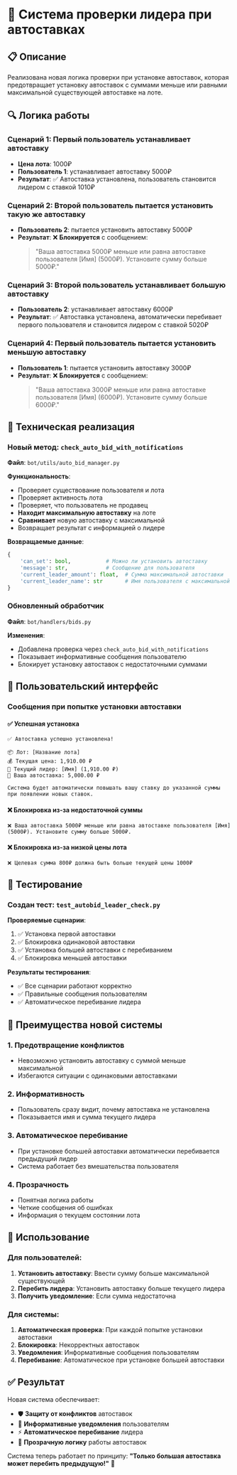 # 🎯 Система проверки лидера при автоставках

## 📋 Описание

Реализована новая логика проверки при установке автоставок, которая предотвращает установку автоставок с суммами меньше или равными максимальной существующей автоставке на лоте.

## 🔍 Логика работы

### Сценарий 1: Первый пользователь устанавливает автоставку

- **Цена лота**: 1000₽
- **Пользователь 1**: устанавливает автоставку 5000₽
- **Результат**: ✅ Автоставка установлена, пользователь становится лидером с ставкой 1010₽

### Сценарий 2: Второй пользователь пытается установить такую же автоставку

- **Пользователь 2**: пытается установить автоставку 5000₽
- **Результат**: ❌ **Блокируется** с сообщением:
  > "Ваша автоставка 5000₽ меньше или равна автоставке пользователя [Имя] (5000₽). Установите сумму больше 5000₽."

### Сценарий 3: Второй пользователь устанавливает большую автоставку

- **Пользователь 2**: устанавливает автоставку 6000₽
- **Результат**: ✅ Автоставка установлена, автоматически перебивает первого пользователя и становится лидером с ставкой 5020₽

### Сценарий 4: Первый пользователь пытается установить меньшую автоставку

- **Пользователь 1**: пытается установить автоставку 3000₽
- **Результат**: ❌ **Блокируется** с сообщением:
  > "Ваша автоставка 3000₽ меньше или равна автоставке пользователя [Имя] (6000₽). Установите сумму больше 6000₽."

## 🔧 Техническая реализация

### Новый метод: `check_auto_bid_with_notifications`

**Файл**: `bot/utils/auto_bid_manager.py`

**Функциональность**:

- Проверяет существование пользователя и лота
- Проверяет активность лота
- Проверяет, что пользователь не продавец
- **Находит максимальную автоставку** на лоте
- **Сравнивает** новую автоставку с максимальной
- Возвращает результат с информацией о лидере

**Возвращаемые данные**:

```python
{
    'can_set': bool,           # Можно ли установить автоставку
    'message': str,            # Сообщение для пользователя
    'current_leader_amount': float,  # Сумма максимальной автоставки
    'current_leader_name': str       # Имя пользователя с максимальной автоставкой
}
```

### Обновленный обработчик

**Файл**: `bot/handlers/bids.py`

**Изменения**:

- Добавлена проверка через `check_auto_bid_with_notifications`
- Показывает информативные сообщения пользователю
- Блокирует установку автоставок с недостаточными суммами

## 📱 Пользовательский интерфейс

### Сообщения при попытке установки автоставки

#### ✅ Успешная установка

```
✅ Автоставка успешно установлена!

📦 Лот: [Название лота]
💰 Текущая цена: 1,910.00 ₽
🥇 Текущий лидер: [Имя] (1,910.00 ₽)
🤖 Ваша автоставка: 5,000.00 ₽

Система будет автоматически повышать вашу ставку до указанной суммы при появлении новых ставок.
```

#### ❌ Блокировка из-за недостаточной суммы

```
❌ Ваша автоставка 5000₽ меньше или равна автоставке пользователя [Имя] (5000₽). Установите сумму больше 5000₽.
```

#### ❌ Блокировка из-за низкой цены лота

```
❌ Целевая сумма 800₽ должна быть больше текущей цены 1000₽
```

## 🧪 Тестирование

### Создан тест: `test_autobid_leader_check.py`

**Проверяемые сценарии**:

1. ✅ Установка первой автоставки
2. ✅ Блокировка одинаковой автоставки
3. ✅ Установка большей автоставки с перебиванием
4. ✅ Блокировка меньшей автоставки

**Результаты тестирования**:

- ✅ Все сценарии работают корректно
- ✅ Правильные сообщения пользователям
- ✅ Автоматическое перебивание лидера

## 🎯 Преимущества новой системы

### 1. Предотвращение конфликтов

- Невозможно установить автоставку с суммой меньше максимальной
- Избегаются ситуации с одинаковыми автоставками

### 2. Информативность

- Пользователь сразу видит, почему автоставка не установлена
- Показывается имя и сумма текущего лидера

### 3. Автоматическое перебивание

- При установке большей автоставки автоматически перебивается предыдущий лидер
- Система работает без вмешательства пользователя

### 4. Прозрачность

- Понятная логика работы
- Четкие сообщения об ошибках
- Информация о текущем состоянии лота

## 🚀 Использование

### Для пользователей:

1. **Установить автоставку**: Ввести сумму больше максимальной существующей
2. **Перебить лидера**: Установить автоставку больше текущего лидера
3. **Получить уведомление**: Если сумма недостаточна

### Для системы:

1. **Автоматическая проверка**: При каждой попытке установки автоставки
2. **Блокировка**: Некорректных автоставок
3. **Уведомления**: Информативные сообщения пользователям
4. **Перебивание**: Автоматическое при установке большей автоставки

## ✅ Результат

Новая система обеспечивает:

- 🛡️ **Защиту от конфликтов** автоставок
- 📢 **Информативные уведомления** пользователям
- ⚡ **Автоматическое перебивание** лидера
- 🎯 **Прозрачную логику** работы автоставок

Система теперь работает по принципу: **"Только большая автоставка может перебить предыдущую!"** 🎉
